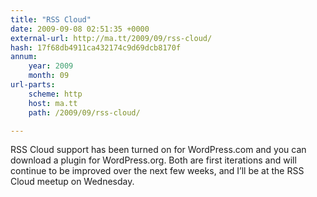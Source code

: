 ```yaml
---
title: "RSS Cloud"
date: 2009-09-08 02:51:35 +0000
external-url: http://ma.tt/2009/09/rss-cloud/
hash: 17f68db4911ca432174c9d69dcb8170f
annum:
    year: 2009
    month: 09
url-parts:
    scheme: http
    host: ma.tt
    path: /2009/09/rss-cloud/

---
```


RSS Cloud support has been turned on for WordPress.com and you can download a plugin for WordPress.org. Both are first iterations and will continue to be improved over the next few weeks, and I’ll be at the RSS Cloud meetup on Wednesday.

